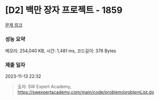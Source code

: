 # [D2] 백만 장자 프로젝트 - 1859 

[문제 링크](https://swexpertacademy.com/main/code/problem/problemDetail.do?contestProbId=AV5LrsUaDxcDFAXc) 

### 성능 요약

메모리: 254,040 KB, 시간: 1,481 ms, 코드길이: 376 Bytes

### 제출 일자

2023-11-13 22:32



> 출처: SW Expert Academy, https://swexpertacademy.com/main/code/problem/problemList.do